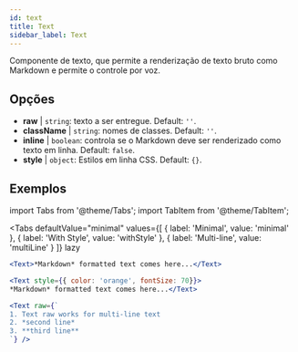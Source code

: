 ```yaml
---
id: text 
title: Text
sidebar_label: Text
---
```


Componente de texto, que permite a renderização de texto bruto como Markdown e permite o controle por voz.

## Opções

* __raw__ | `string`: texto a ser entregue. Default: `''`.
* __className__ | `string`: nomes de classes. Default: `''`.
* __inline__ | `boolean`: controla se o Markdown deve ser renderizado como texto em linha. Default: `false`.
* __style__ | `object`: Estilos em linha CSS. Default: `{}`.


## Exemplos


import Tabs from '@theme/Tabs';
import TabItem from '@theme/TabItem';

<Tabs
    defaultValue="minimal"
    values={[
        { label: 'Minimal', value: 'minimal' },
        { label: 'With Style', value: 'withStyle' },
        { label: 'Multi-line', value: 'multiLine' }
    ]}
    lazy
>
<TabItem value="minimal">

```jsx live
<Text>*Markdown* formatted text comes here...</Text>
```

</TabItem>

<TabItem value="withStyle">

```jsx live
<Text style={{ color: 'orange', fontSize: 70}}>
*Markdown* formatted text comes here...</Text>
```
</TabItem>

<TabItem value="multiLine">

```jsx live
<Text raw={`
1. Text raw works for multi-line text
2. *second line*
3. **third line**
`} />
```
</TabItem>

</Tabs>
